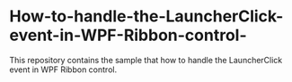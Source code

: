 # How-to-handle-the-LauncherClick-event-in-WPF-Ribbon-control-
 This repository contains the sample that how to handle the LauncherClick event in WPF Ribbon control.
